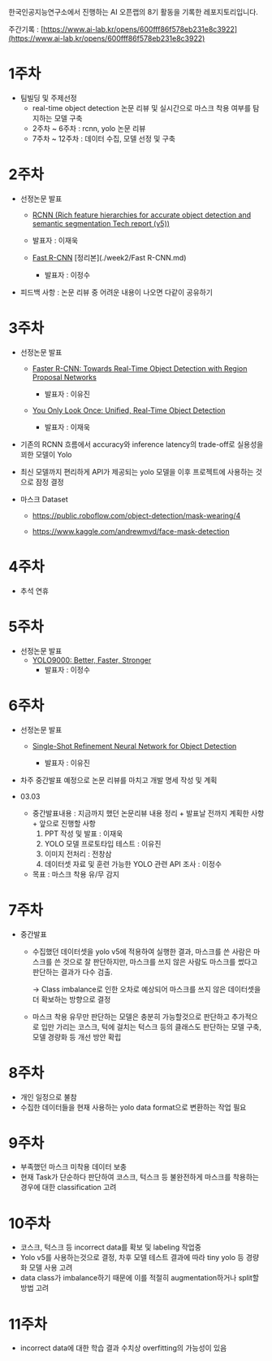 한국인공지능연구소에서 진행하는 AI 오픈랩의 8기 활동을 기록한 레포지토리입니다.

주간기록 : [https://www.ai-lab.kr/opens/600fff86f578eb231e8c3922](https://www.ai-lab.kr/opens/600fff86f578eb231e8c3922)




# 1주차

* 팀빌딩 및 주제선정
  * real-time object detection 논문 리뷰 및 실시간으로 마스크 착용 여부를 탐지하는 모델 구축
  * 2주차 ~ 6주차 : rcnn, yolo 논문 리뷰
  * 7주차 ~ 12주차 : 데이터 수집, 모델 선정 및 구축



# 2주차

* 선정논문 발표

  * [RCNN (Rich feature hierarchies for accurate object detection and semantic segmentation Tech report (v5))](https://arxiv.org/pdf/1311.2524v5.pdf)

  * 발표자 : 이재욱

  * [Fast R-CNN](https://arxiv.org/pdf/1504.08083.pdf) [정리본](./week2/Fast R-CNN.md)

    * 발표자 : 이정수

    

* 피드백 사항 : 논문 리뷰 중 어려운 내용이 나오면 다같이 공유하기



# 3주차

* 선정논문 발표

  * [Faster R-CNN: Towards Real-Time Object Detection with Region Proposal Networks](https://arxiv.org/pdf/1506.01497.pdf)

    * 발표자 : 이유진

  * [You Only Look Once: Unified, Real-Time Object Detection](https://arxiv.org/pdf/1506.02640.pdf)

    * 발표자 : 이재욱

    

* 기존의 RCNN 흐름에서 accuracy와 inference latency의 trade-off로 실용성을 꾀한 모델이 Yolo

* 최신 모델까지 편리하게 API가 제공되는 yolo 모델을 이후 프로젝트에 사용하는 것으로 잠정 결정

* 마스크 Dataset

  * https://public.roboflow.com/object-detection/mask-wearing/4

  * https://www.kaggle.com/andrewmvd/face-mask-detection

    

# 4주차

* 추석 연휴

  

# 5주차

* 선정논문 발표
  * [YOLO9000: Better, Faster, Stronger](https://arxiv.org/pdf/1612.08242.pdf)
    * 발표자 : 이정수



# 6주차

* 선정논문 발표

  * [Single-Shot Refinement Neural Network for Object Detection](https://arxiv.org/pdf/1711.06897.pdf)

    * 발표자 : 이유진

      

* 차주 중간발표 예정으로 논문 리뷰를 마치고 개발 명세 작성 및 계획

* 03.03

  * 중간발표내용 : 지금까지 했던 논문리뷰 내용 정리 + 발표날 전까지 계획한 사항 + 앞으로 진행할 사항
    1. PPT 작성 및 발표 : 이재욱
    2. YOLO 모델 프로토타입 테스트 : 이유진
    3. 이미지 전처리 : 전창삼
    4. 데이터셋 자료 및 훈련 가능한 YOLO 관련 API 조사 : 이정수
  * 목표 : 마스크 착용 유/무 감지



# 7주차

* 중간발표

  * 수집했던 데이터셋을 yolo v5에 적용하여 실행한 결과, 마스크를 쓴 사람은 마스크를 쓴 것으로 잘 판단하지만, 마스크를 쓰지 않은 사람도 마스크를 썼다고 판단하는 결과가 다수 검출.

    -> Class imbalance로 인한 오차로 예상되어 마스크를 쓰지 않은 데이터셋을 더 확보하는 방향으로 결정

  * 마스크 착용 유무만 판단하는 모델은 충분히 가능할것으로 판단하고 추가적으로 입만 가리는 코스크, 턱에 걸치는 턱스크 등의 클래스도 판단하는 모델 구축, 모델 경량화 등 개선 방안 확립

  

# 8주차

* 개인 일정으로 불참
* 수집한 데이터들을 현재 사용하는 yolo data format으로 변환하는 작업 필요



# 9주차

* 부족했던 마스크 미착용 데이터 보충
* 현재 Task가 단순하다 판단하여 코스크, 턱스크 등 불완전하게 마스크를 착용하는 경우에 대한 classification 고려



# 10주차

* 코스크, 턱스크 등 incorrect data를 확보 및 labeling 작업중
* Yolo v5를 사용하는것으로 결정, 차후 모델 테스트 결과에 따라 tiny yolo 등 경량화 모델 사용 고려
* data class가 imbalance하기 때문에 이를 적절히 augmentation하거나 split할 방법 고려



# 11주차

* incorrect data에 대한 학습 결과 수치상 overfitting의 가능성이 있음
